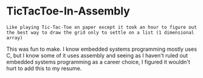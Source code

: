 # TicTacToe-In-Assembly

`Like playing Tic-Tac-Toe on paper except it took an hour to figure out the best way to draw the grid only to settle on a list (1 dimensional array)`

This was fun to make. I know embedded systems programming mostly uses C, but I know some of it uses assembly and seeing as I haven't ruled out embedded systems programming as a career choice, I figured it wouldn't hurt to add this to my resume.
